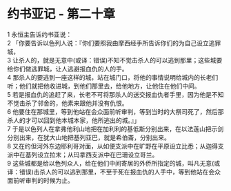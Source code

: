 # 约书亚记 - 第二十章
  
 1 永恒主告诉约书亚说：  
 2 「你要告诉以色列人说：『你们要照我由摩西经手所告诉你们的为自己设立逃罪城，  
 3 让杀人的，就是无意中(或译：错误)不知不觉击杀人的可以逃到那里；这些城要给你们做逃罪城，让人逃避报血仇的人的手。  
 4 那杀人的要逃到一座这样的城，站在城门口，将他的事情说明给城内的长老们听；他们就把他收进城，到他们那里去，给他地方，让他住在他们中间。  
 5 若是报血仇的追赶了来，长老不可将那杀人的送交报血仇者手里，因为他是不知不觉击杀了邻舍的，他素来跟他并没有仇恨。  
 6 他要住在那城里，等到他站在会众面前听审判，等到当时的大祭司死了，然后那杀人的才可以回到他本城本家，他所逃出的城。』」  
 7 于是以色列人在拿弗他利山地把在加利利的基低斯分别出来，在以法莲山把示剑分别出来，在犹大山地把基列亚巴，就是希伯崙，分别出来。  
 8 又在约但河外东边耶利哥对面，从如便支派中在旷野在平原设立比悉；从迦得支派中在基列设立拉末；从玛拿西支派中在巴珊设立哥兰。  
 9 这些城都是给以色列众人，给在他们中间寄居的外侨所指定的城，叫凡无意(或译：错误)击杀人的可以逃到那里，不至于死在报血仇的人手中，等到他站在会众面前听审判的时候为止。